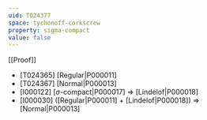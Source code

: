 ```yaml
---
uid: T024377
space: tychonoff-corkscrew
property: sigma-compact
value: false
---
```

[[Proof]]

* [T024365] [Regular|P000011]
* [T024367] [Normal|P000013]
* [I000122] [$\sigma$-compact|P000017] => [Lindelof|P000018]
* [I000030] ([Regular|P000011] + [Lindelof|P000018]) => [Normal|P000013]

